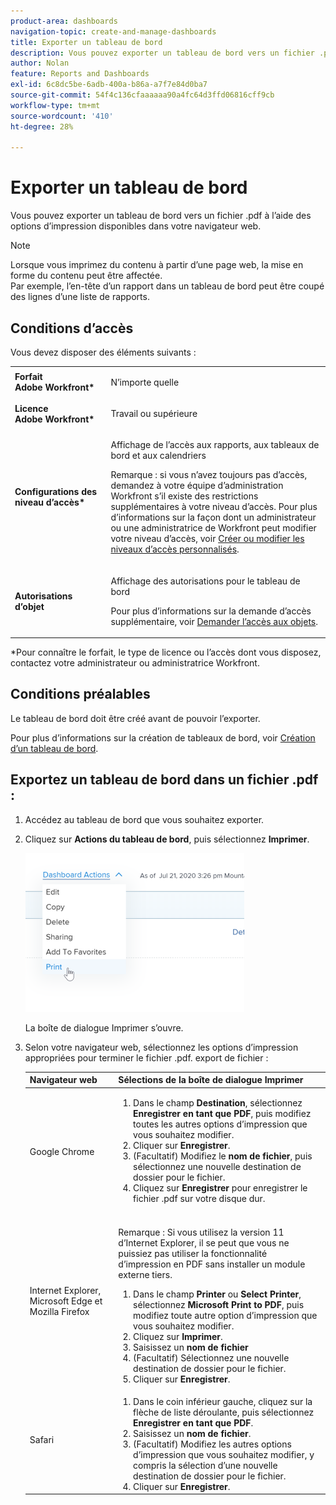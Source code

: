 ```yaml
---
product-area: dashboards
navigation-topic: create-and-manage-dashboards
title: Exporter un tableau de bord
description: Vous pouvez exporter un tableau de bord vers un fichier .pdf à l’aide des options d’impression disponibles dans votre navigateur web.
author: Nolan
feature: Reports and Dashboards
exl-id: 6c8dc5be-6adb-400a-b86a-a7f7e84d0ba7
source-git-commit: 54f4c136cfaaaaaa90a4fc64d3ffd06816cff9cb
workflow-type: tm+mt
source-wordcount: '410'
ht-degree: 28%

---
```


# Exporter un tableau de bord

Vous pouvez exporter un tableau de bord vers un fichier .pdf à l’aide des options d’impression disponibles dans votre navigateur web.

>[!NOTE]
>
>Lorsque vous imprimez du contenu à partir d’une page web, la mise en forme du contenu peut être affectée.\
>Par exemple, l’en-tête d’un rapport dans un tableau de bord peut être coupé des lignes d’une liste de rapports.

## Conditions d’accès

Vous devez disposer des éléments suivants :

<table style="table-layout:auto"> 
 <col> 
 <col> 
 <tbody> 
  <tr> 
   <td role="rowheader"><strong>Forfait Adobe Workfront*</strong></td> 
   <td> <p>N’importe quelle</p> </td> 
  </tr> 
  <tr> 
   <td role="rowheader"><strong>Licence Adobe Workfront*</strong></td> 
   <td> <p>Travail ou supérieure</p> </td> 
  </tr> 
  <tr> 
   <td role="rowheader"><strong>Configurations des niveau d’accès*</strong></td> 
   <td> <p>Affichage de l’accès aux rapports, aux tableaux de bord et aux calendriers</p> <p>Remarque : si vous n’avez toujours pas d’accès, demandez à votre équipe d’administration Workfront s’il existe des restrictions supplémentaires à votre niveau d’accès. Pour plus d’informations sur la façon dont un administrateur ou une administratrice de Workfront peut modifier votre niveau d’accès, voir <a href="../../../administration-and-setup/add-users/configure-and-grant-access/create-modify-access-levels.md" class="MCXref xref">Créer ou modifier les niveaux d’accès personnalisés</a>.</p> </td> 
  </tr> 
  <tr> 
   <td role="rowheader"><strong>Autorisations d’objet</strong></td> 
   <td> <p>Affichage des autorisations pour le tableau de bord</p> <p>Pour plus d’informations sur la demande d’accès supplémentaire, voir <a href="../../../workfront-basics/grant-and-request-access-to-objects/request-access.md" class="MCXref xref">Demander l’accès aux objets</a>.</p> </td> 
  </tr> 
 </tbody> 
</table>

&#42;Pour connaître le forfait, le type de licence ou l’accès dont vous disposez, contactez votre administrateur ou administratrice Workfront.

## Conditions préalables

Le tableau de bord doit être créé avant de pouvoir l’exporter.

Pour plus d’informations sur la création de tableaux de bord, voir [Création d’un tableau de bord](../../../reports-and-dashboards/dashboards/creating-and-managing-dashboards/create-dashboard.md).

## Exportez un tableau de bord dans un fichier .pdf :

1. Accédez au tableau de bord que vous souhaitez exporter.
1. Cliquez sur **Actions du tableau de bord**, puis sélectionnez **Imprimer**.

   ![](assets/dashboard-actions-print-350x254.png)

   La boîte de dialogue Imprimer s’ouvre.

1. Selon votre navigateur web, sélectionnez les options d’impression appropriées pour terminer le fichier .pdf. export de fichier :

   <table style="table-layout:auto"> 
    <col> 
    <col> 
    <thead> 
     <tr> 
      <th>Navigateur web</th> 
      <th>Sélections de la boîte de dialogue Imprimer</th> 
     </tr> 
    </thead> 
    <tbody> 
     <tr> 
      <td>Google Chrome</td> 
      <td> 
       <ol> 
        <li value="1">Dans le champ <strong>Destination</strong>, sélectionnez <strong>Enregistrer en tant que PDF</strong>, puis modifiez toutes les autres options d’impression que vous souhaitez modifier.</li> 
        <li value="2">Cliquer sur <strong>Enregistrer</strong>.</li> 
        <li value="3">(Facultatif) Modifiez le <strong>nom de fichier</strong>, puis sélectionnez une nouvelle destination de dossier pour le fichier.</li> 
        <li value="4">Cliquez sur <strong>Enregistrer</strong> pour enregistrer le fichier .pdf sur votre disque dur.<br><br></li> 
       </ol> </td> 
     </tr> 
     <tr> 
      <td>Internet Explorer, Microsoft Edge et Mozilla Firefox</td> 
      <td> <p>Remarque : Si vous utilisez la version 11 d’Internet Explorer, il se peut que vous ne puissiez pas utiliser la fonctionnalité d’impression en PDF sans installer un module externe tiers.</p> 
       <ol> 
        <li value="1">Dans le champ <strong>Printer</strong> ou <strong>Select Printer</strong>, sélectionnez <strong>Microsoft Print to PDF</strong>, puis modifiez toute autre option d’impression que vous souhaitez modifier.</li> 
        <li value="2">Cliquez sur <strong>Imprimer</strong>.</li> 
        <li value="3">Saisissez un <strong>nom de fichier</strong></li> 
        <li value="4">(Facultatif) Sélectionnez une nouvelle destination de dossier pour le fichier.</li> 
        <li value="5">Cliquer sur <strong>Enregistrer</strong>.</li> 
       </ol> </td> 
     </tr> 
     <tr> 
      <td>Safari</td> 
      <td> 
       <ol> 
        <li value="1">Dans le coin inférieur gauche, cliquez sur la flèche de liste déroulante, puis sélectionnez <strong>Enregistrer en tant que PDF</strong>.</li> 
        <li value="2">Saisissez un <strong>nom de fichier</strong>.</li> 
        <li value="3">(Facultatif) Modifiez les autres options d’impression que vous souhaitez modifier, y compris la sélection d’une nouvelle destination de dossier pour le fichier.</li> 
        <li value="4">Cliquer sur <strong>Enregistrer</strong>.</li> 
       </ol> </td> 
     </tr> 
    </tbody> 
   </table>
